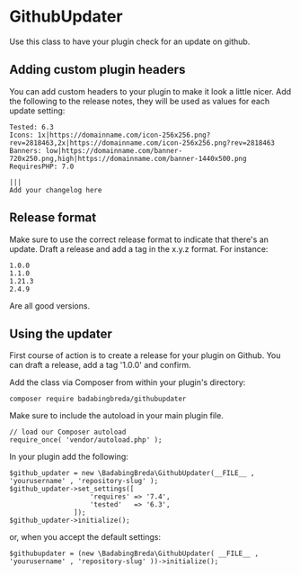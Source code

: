# GithubUpdater

Use this class to have your plugin check for an update on github.

## Adding custom plugin headers

You can add custom headers to your plugin to make it look a little nicer. Add the following to the release notes, they will be used as values for each update setting:

    Tested: 6.3
    Icons: 1x|https://domainname.com/icon-256x256.png?rev=2818463,2x|https://domainname.com/icon-256x256.png?rev=2818463
    Banners: low|https://domainname.com/banner-720x250.png,high|https://domainname.com/banner-1440x500.png
    RequiresPHP: 7.0

    |||
    Add your changelog here

## Release format

Make sure to use the correct release format to indicate that there's an update. Draft a release and add a tag in the x.y.z format. For instance:

    1.0.0
    1.1.0
    1.21.3
    2.4.9

Are all good versions.

## Using the updater

First course of action is to create a release for your plugin on Github. You can draft a release, add a tag '1.0.0' and confirm.

Add the class via Composer from within your plugin's directory:

    composer require badabingbreda/githubupdater

Make sure to include the autoload in your main plugin file.

    // load our Composer autoload
    require_once( 'vendor/autoload.php' );



In your plugin add the following:

    $github_updater = new \BadabingBreda\GithubUpdater(__FILE__ , 'yourusername' , 'repository-slug' );
    $github_updater->set_settings([
                        'requires' => '7.4',
                        'tested'   => '6.3',
                    ]);
    $github_updater->initialize();

or, when you accept the default settings:

    $githubupdater = (new \BadabingBreda\GithubUpdater( __FILE__ , 'yourusername' , 'repository-slug' ))->initialize();